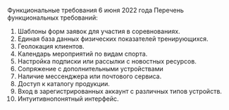 Функциональные требования
6 июня 2022 года
Перечень функциональных требований:
1. Шаблоны форм заявок для участия в соревнованиях.
2. Единая база данных физических показателей тренирующихся.
3. Геолокация клиентов.
4. Календарь мероприятий по видам спорта.
5. Настройка подписки или рассылки с новостных ресурсов.
6. Сопряжение с дополнительными устройствами
7. Наличие мессенджера или почтового сервиса.
8. Доступ к каталогу продукции.
9. Вход в зарегистрированных аккаунт с различных типов устройств.
10. Интуитивнопонятный интерфейс.

